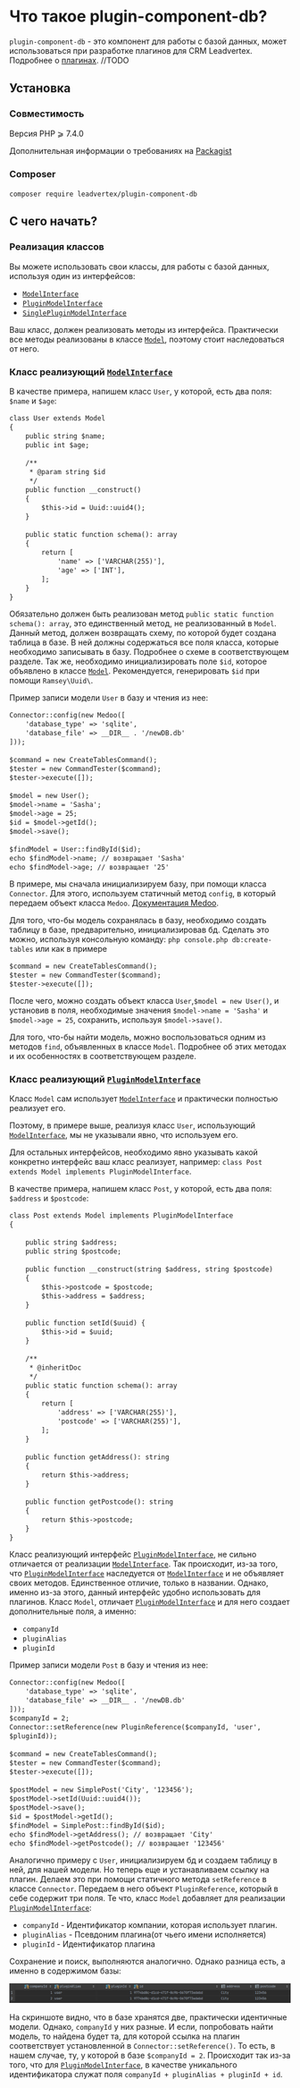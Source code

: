 # Что такое plugin-component-db?

`plugin-component-db` - это компонент для работы с базой данных, может использоваться при разработке плагинов для CRM Leadvertex.
Подробнее о [плагинах](https://github.com/leadvertex/plugin-docs-internal). //TODO

## Установка

### Совместимость
Версия PHP ⩾ 7.4.0

Дополнительная информации о требованиях на [Packagist](https://packagist.org/packages/leadvertex/plugin-component-db)

### Composer

`composer require leadvertex/plugin-component-db`

## С чего начать?

### Реализация классов

Вы можете использовать свои классы, для работы с базой данных, используя один из интерфейсов:

- [`ModelInterface`](#ModelInterface)
- [`PluginModelInterface`](#PluginModelInterface)
- [`SinglePluginModelInterface`](#SinglePluginModelInterface)

Ваш класс, должен реализовать методы из интерфейса. Практически все методы реализованы в классе [`Model`](#Model), поэтому стоит наследоваться от него.

### Класс реализующий [`ModelInterface`](#ModelInterface)

В качестве примера, напишем класс `User`, у которой, есть два поля: `$name` и `$age`:
```
class User extends Model
{
    public string $name;
    public int $age;

    /**
     * @param string $id
     */
    public function __construct()
    {
        $this->id = Uuid::uuid4();
    }

    public static function schema(): array
    {
        return [
            'name' => ['VARCHAR(255)'],
            'age' => ['INT'],
        ];
    }
}
```
Обязательно должен быть реализован метод `public static function schema(): array`, это единственный метод, не реализованный в `Model`.
Данный метод, должен возвращать схему, по которой будет создана таблица в базе.
В ней должны содержаться все поля класса, которые необходимо записывать в базу. Подробнее о схеме в соответствующем разделе.
Так же, необходимо инициализировать поле `$id`, которое объявлено в классе [`Model`](#Model).
Рекомендуется, генерировать `$id` при помощи `Ramsey\Uuid\`.

Пример записи модели `User` в базу и чтения из нее:

```
Connector::config(new Medoo([
    'database_type' => 'sqlite',
    'database_file' => __DIR__ . '/newDB.db'
]));

$command = new CreateTablesCommand();
$tester = new CommandTester($command);
$tester->execute([]);

$model = new User();
$model->name = 'Sasha';
$model->age = 25;
$id = $model->getId();
$model->save();

$findModel = User::findById($id);
echo $findModel->name; // возвращает 'Sasha'
echo $findModel->age; // возвращает '25'
```
В примере, мы сначала инициализируем базу, при помощи класса `Connector`. Для этого, используем статичный метод `config`, в который передаем объект класса `Medoo`. [Документация Medoo](https://medoo.in/api/new).

Для того, что-бы модель сохранялась в базу, необходимо создать таблицу в базе, предварительно, инициализировав бд. Сделать это можно, используя консольную команду:
`php console.php db:create-tables` или как в примере
```
$command = new CreateTablesCommand();
$tester = new CommandTester($command);
$tester->execute([]);
```

После чего, можно создать объект класса `User`,`$model = new User()`, и установив в поля, необходимые значения `$model->name = 'Sasha'` и `$model->age = 25`, сохранить, используя `$model->save()`.

Для того, что-бы найти модель, можно воспользоваться одним из методов `find`, объявленных в классе `Model`. Подробнее об этих методах и их особенностях в соответствующем разделе.

### Класс реализующий [`PluginModelInterface`](#PluginModelInterface)

Класс `Model` сам использует [`ModelInterface`](#ModelInterface) и практически полностью реализует его.

Поэтому, в примере выше, реализуя класс `User`, использующий [`ModelInterface`](#ModelInterface), мы не указывали явно, что используем его.

Для остальных интерфейсов, необходимо явно указывать какой конкретно интерфейс ваш класс реализует, например: `class Post extends Model implements PluginModelInterface`.

В качестве примера, напишем класс `Post`, у которой, есть два поля: `$address` и `$postcode`:
```
class Post extends Model implements PluginModelInterface
{

    public string $address;
    public string $postcode;

    public function __construct(string $address, string $postcode)
    {
        $this->postcode = $postcode;
        $this->address = $address;
    }

    public function setId($uuid) {
        $this->id = $uuid;
    }

    /**
     * @inheritDoc
     */
    public static function schema(): array
    {
        return [
            'address' => ['VARCHAR(255)'],
            'postcode' => ['VARCHAR(255)'],
        ];
    }
    
    public function getAddress(): string
    {
        return $this->address;
    }

    public function getPostcode(): string
    {
        return $this->postcode;
    }
}
```

Класс реализующий интерфейс [`PluginModelInterface`](#PluginModelInterface), не сильно отличается от реализации [`ModelInterface`](#ModelInterface).
Так происходит, из-за того, что [`PluginModelInterface`](#PluginModelInterface) наследуется от [`ModelInterface`](#ModelInterface) и не объявляет своих методов.
Единственное отличие, только в названии. Однако, именно из-за этого, данный интерфейс удобно использовать для плагинов.
Класс `Model`, отличает [`PluginModelInterface`](#PluginModelInterface) и для него создает дополнительные поля, а именно:
- `companyId`
- `pluginAlias`
- `pluginId`

Пример записи модели `Post` в базу и чтения из нее:
```
Connector::config(new Medoo([
    'database_type' => 'sqlite',
    'database_file' => __DIR__ . '/newDB.db'
]));
$companyId = 2;
Connector::setReference(new PluginReference($companyId, 'user', $pluginId));

$command = new CreateTablesCommand();
$tester = new CommandTester($command);
$tester->execute([]);

$postModel = new SimplePost('City', '123456');
$postModel->setId(Uuid::uuid4());
$postModel->save();
$id = $postModel->getId();
$findModel = SimplePost::findById($id);
echo $findModel->getAddress(); // возвращает 'City'
echo $findModel->getPostcode(); // возвращает '123456'
```

Аналогично примеру с `User`, инициализируем бд и создаем таблицу в ней, для нашей модели. Но теперь еще и устанавливаем ссылку на плагин.
Делаем это при помощи статичного метода `setReference` в классе `Connector`. Передаем в него объект `PluginReference`, который в себе содержит три поля.
Те что, класс `Model` добавляет для реализации [`PluginModelInterface`](#PluginModelInterface):
- `companyId` - Идентификатор компании, которая использует плагин.
- `pluginAlias` - Псевдоним плагина(от чьего имени исполняется)
- `pluginId` - Идентификатор плагина

Сохранение и поиск, выполняются аналогично.
Однако разница есть, а именно в содержимом базы:

  ![img.png](img.png)

На скриншоте видно, что в базе хранятся две, практически идентичные модели. Однако, `companyId` у них разные.
И если, попробовать найти модель, то найдена будет та, для которой ссылка на плагин соответствует установленной в `Connector::setReference()`.
То есть, в нашем случае, ту, у которой в базе `$companyId = 2`.
Происходит так из-за того, что для [`PluginModelInterface`](#PluginModelInterface), в качестве уникального идентификатора служат поля
`companyId + pluginAlias + pluginId + id`.

[comment]: <> (Если необходимо хранить сложную модель, можно переопределить методы: )

[comment]: <> (- `protected static function beforeWrite&#40;array $data&#41;: array`)

[comment]: <> (- `protected static function afterRead&#40;array $data&#41;: array`)

[comment]: <> (Эти методы реализованы и используются в [`ModelTrait`]&#40;#ModelTrait&#41;, в них, можно написать свою сериализацию данных в формат, поддерживаемый бд и десериализацию обратно.)

[comment]: <> (Так же в классе, обязательно, должна быть реализована возможность инициализации поля `id`, объявленного в `ModelTrait`. )

[comment]: <> (Например, при помощи сеттеров или в конструкторе.)

[comment]: <> (Пример реализации класса:)

[comment]: <> (```)

[comment]: <> (class SimpleModelClass implements ModelInterface)

[comment]: <> ({)

[comment]: <> (    use ModelTrait;)

[comment]: <> (    private int $value_1;)

[comment]: <> (    public string $value_2;)

[comment]: <> (    public function setValue1&#40;$value_1&#41;: void)

[comment]: <> (    {)

[comment]: <> (        $this->value_1 = $value_1;)

[comment]: <> (    })
    
[comment]: <> (    public function setId&#40;string $id&#41;: void)

[comment]: <> (    {)

[comment]: <> (        $this->id = $id;)

[comment]: <> (    })

[comment]: <> (    public static function schema&#40;&#41;: array)

[comment]: <> (    {)

[comment]: <> (        return [)

[comment]: <> (            'value_1' => ['INT'],)

[comment]: <> (            'value_2' => ['VARCHAR&#40;255&#41;'],)

[comment]: <> (        ];)

[comment]: <> (    })

[comment]: <> (})

[comment]: <> (```)

[comment]: <> (Подробнее о каждом компоненте, можно прочитать в соответствующем разделе данной документации.)

[comment]: <> (### Запись модели в базу <a name="WriteModelToDB"></a>)

[comment]: <> (Для записи модели в базу, необходимо сделать несколько действий.)

[comment]: <> (- Во-первых, должна быть инициализирована база. Для этого, можно воспользоваться статичным методом `config` класса `Connector`, в который передаем объект класса [`Medoo`]&#40;https://medoo.in/api/new&#41;. Пример инициализации базы `sqlite`: )

[comment]: <> (    ```)

[comment]: <> (    Connector::config&#40;new Medoo&#40;[)

[comment]: <> (        'database_type' => 'sqlite',)

[comment]: <> (        'database_file' => __DIR__ . '/newDB.db')

[comment]: <> (    ]&#41;&#41;;)

[comment]: <> (    ```)

[comment]: <> (  И установленна ссылка на плагин, если используется [`PluginModelInterface`]&#40;#PluginModelInterface&#41;. Для этого, можно использовать статичным методом `setReference` класса `Connector`, в который передаем объект класса `PluginReference`. Пример кода:)

[comment]: <> (    ```)

[comment]: <> (    Connector::setReference&#40;new PluginReference&#40;$companyId, $alias, $id&#41;&#41;;)

[comment]: <> (    ```)

[comment]: <> (- Во-вторых, должен быть создан объект, созданного класса и записаны в него данные, для сохранения.)

[comment]: <> (Пример кода:)

[comment]: <> (  ```)

[comment]: <> (  $model = new SimpleModelClass&#40;&#41;;)

[comment]: <> (  $model->setId&#40;$id&#41;;)

[comment]: <> (  $model->setValue1&#40;$myInt&#41;;)

[comment]: <> (  $model->value_2 = $myString;)

[comment]: <> (  ```)

[comment]: <> (- После чего, модель можно сохранить в базу:`$model->save&#40;&#41;;`)

[comment]: <> (### Поиск модели в базе)

[comment]: <> (Для поиска модели из базы, можно воспользоваться статичными методами, реализованными в трейте [`ModelTrait`]&#40;#ModelTrait&#41;:)

[comment]: <> (- `public static function findByCondition&#40;array $where&#41;: array`)

[comment]: <> (- `public static function findById&#40;string $id&#41;: ?self`)

[comment]: <> (- `public static function findByIds&#40;array $ids&#41;: array`)

[comment]: <> (Или статичным методом, реализованном в трейте [`SinglePluginModelTrait`]&#40;#SinglePluginModelTrait&#41;:)

[comment]: <> (- `public static function find&#40;&#41;: ?self`)

[comment]: <> (Подробнее о методах написано в [`ModelTrait`]&#40;#ModelTrait&#41; и [`SinglePluginModelTrait`]&#40;#SinglePluginModelTrait&#41;.)

[comment]: <> (Каждый из методов поиска, возвращает либо саму модель, либо массив моделей.)

[comment]: <> (Примечание: тип возвращаемой модели, соответствует классу, с помощью которого осуществляется поиск.)

[comment]: <> (Пример кода:)

[comment]: <> (```)

[comment]: <> (myModelsFindByCondition = SimpleModelClass::findByCondition&#40;['value_1' => $myInt]&#41;;)

[comment]: <> (myModelFindById = SimpleModelClass::findById&#40;$id&#41;;)

[comment]: <> (myModelsFindByIds = SimpleModelClass::findByIds&#40;[1, 2, 3, 4]&#41;;)

[comment]: <> (mySingleModelFind = SingleModelClass::find&#40;&#41;;)

[comment]: <> (```)

[comment]: <> (## ModelInterface<a name="ModelInterface"></a>)

[comment]: <> ([`ModelInterface`]&#40;#ModelInterface&#41;, является основным интерфейсом, все остальные дочерние от него.)

[comment]: <> (В нем объявлены методы, необходимые, для работы с базой данных. Как уже упоминалось, практически все методы реализованы в трейте [`ModelTrait`]&#40;#ModelTrait&#41;, а именно:)

[comment]: <> (- `public function save&#40;&#41;: void;`)

[comment]: <> (- `public function delete&#40;&#41;: void;`)

[comment]: <> (- `public static function findById&#40;string $id&#41;: ?self;`)

[comment]: <> (- `public static function findByIds&#40;array $ids&#41;: array;`)

[comment]: <> (- `public static function findByCondition&#40;array $where&#41;: array;`)

[comment]: <> (- `public static function tableName&#40;&#41;: string;`)

[comment]: <> (### Метод `schema&#40;&#41;`)

[comment]: <> (Единственный, не реализованный в трейте метод, это `public static function schema&#40;&#41;: array;`.)

[comment]: <> (Как уже упоминалось ранее, данный метод, должен возвращать массив схемы, по который буден создана таблица в базе данных.)

[comment]: <> (Пример элемента массива: `'value_1' => ['INT']`, тут `value_1` имя столбца, а `[INT]`, соответствующий ему тип.)

[comment]: <> (Тип может быть любым, который поддерживается базой данных.)

[comment]: <> (Для каждого столбца, в классе, должно быть создано поле, с тем же именем.)

[comment]: <> (Не используйте `AUTO_INCREMENT`, вместо этого используйте UUID `Ramsey\Uuid\Uuid::uuid4&#40;&#41;->toString&#40;&#41;` для идентификатора модели.)

[comment]: <> (Не используйте `PRIMARY KEY` в описании схемы. Он будет автоматически сгенерирован с помощью `id` или `companyId` + `pluginAlias` + `pluginId` + `id`)

[comment]: <> (Не используйте поля `id`, `companyId`, `pluginAlias` и `pluginId` в схеме. Они будут сгенерирован автоматически.)

[comment]: <> (## PluginModelInterface<a name="PluginModelInterface"></a>)

[comment]: <> ([`PluginModelInterface`]&#40;#PluginModelInterface&#41;, является дочерним от [`ModelInterface`]&#40;#ModelInterface&#41;, в нем не объявлен ни один метод.)

[comment]: <> (А отличается он от родительского, только названием. )

[comment]: <> (### Особенности интерфейса)

[comment]: <> (Интерфейс, отличается только именем, для того, что-бы [`ModelTrait`]&#40;#ModelTrait&#41;, понимал,)

[comment]: <> (что класс использует данный интерфейс, работал с дополнительными полями, которые, необходимы для работы плагина.)

[comment]: <> (А именно:)

[comment]: <> (- `companyId`)

[comment]: <> (- `pluginAlias`)

[comment]: <> (- `pluginId`)

[comment]: <> (Для того, что-бы использовать класс с данным интерфейсом, необходимо, установить ссылку на плагин, в `Connector`, как это сделать, было описано выше, в разделе: ['Запись модели в базу']&#40;#WriteModelToDB&#41;.)

[comment]: <> (После того, как будет установленна ссылка, любые операции с данной моделью, будут выполняться с учетом этих полей.)

[comment]: <> (То есть, если в базу, есть одинаковые записи, которые отличаются, например, только `companyId`, то при поиске или удалении модели, действия будут выполнено только для той записи, у которой соответствует `companyId`, установленному в `Connector::setReference&#40;new PluginReference&#40;$companyId, $alias, $id&#41;&#41;;`.)

[comment]: <> (Происходит это автоматически, без необходимости дополнительно проверять соответствие. )


[comment]: <> (## SinglePluginModelInterface<a name="SinglePluginModelInterface"></a>)

[comment]: <> ([`SinglePluginModelInterface`]&#40;#SinglePluginModelInterface&#41;, является дочерним от [`PluginModelInterface`]&#40;#PluginModelInterface&#41;, и повторяет его поведение.)

[comment]: <> (### Особенности интерфейса)

[comment]: <> (В данном интерфейсе объявлен дополнительный метод `public static function find&#40;&#41;: ?self`.)

[comment]: <> (Данный метод реализован в трейте [`SinglePluginModelTrait`]&#40;#SinglePluginModelTrait&#41;.)

[comment]: <> (При создании класса, использующего данный интерфейс, рекомендуется использовать оба трейта вместе, [`SinglePluginModelTrait`]&#40;#SinglePluginModelTrait&#41; и [`ModelTrait`]&#40;#ModelTrait&#41;.)

[comment]: <> (## ModelTrait<a name="ModelTrait"></a>)

[comment]: <> (Данный трейт рекомендуется использовать с каждым интерфейсом.)

[comment]: <> (В нем реализованы методы, объявленные в основном интерфейсе [`ModelInterface`]&#40;#ModelInterface&#41;.)

[comment]: <> (### Метод `save&#40;&#41;`)

[comment]: <> (Данный метод, сохраняет модель в базу.)

[comment]: <> (Пример кода: `$model->save&#40;&#41;;`)

[comment]: <> (### Метод `delete&#40;&#41;`)

[comment]: <> (Данный метод, удаляет модель из базы.)

[comment]: <> (Пример кода: `$model->delete&#40;&#41;;`)

[comment]: <> (### Метод `findById&#40;&#41;`)

[comment]: <> (Данный метод является статическим, он позволяет найти модель в базе, по ее `id`.)

[comment]: <> (Метод возвращает одну модель.)

[comment]: <> (Пример кода: `myModelFindById = SimpleModelClass::findById&#40;$id&#41;;`)

[comment]: <> (### Метод `findByIds&#40;&#41;`)

[comment]: <> (Данный метод является статическим, он позволяет найти несколько моделей в базе, по их `id`.)

[comment]: <> (Метод принимает массив `id`, а возвращает массив моделей.)

[comment]: <> (Пример кода: `myModelFindByIds = SimpleModelClass::findByIds&#40;[$id, lastId]&#41;;`)

[comment]: <> (### Метод `findByCondition&#40;&#41;`)

[comment]: <> (Данный метод является статическим, он позволяет найти несколько моделей в базе, по их состоянию.)

[comment]: <> (Метод принимает массив `where`, а возвращает массив моделей.)

[comment]: <> (Подробнее о синтаксисе `where`, можно прочитать в документации [Medoo]&#40;https://medoo.in/api/where&#41;.)

[comment]: <> (Пример кода: `myModelsFindByCondition = SimpleModelClass::findByCondition&#40;['value_1' => $myInt]&#41;;`)

[comment]: <> (### Метод `tableName&#40;&#41;`)

[comment]: <> (Данный метод, возвращает строку с именем таблицы.)

[comment]: <> (Пример кода: `SimpleModelClass::tableName&#40;&#41;;`)

[comment]: <> (### Метод `getId&#40;&#41;`)

[comment]: <> (Данный метод, возвращает `id` модели в виде строки.)

[comment]: <> (Пример кода: `$model->getId&#40;&#41;;`)

[comment]: <> (### Метод `beforeSave&#40;bool $isNew&#41;`)

[comment]: <> (Данный метод пустой.)

[comment]: <> (Однако, в своем классе его можно переопределить.)

[comment]: <> (В него можно добавить необходимый код, который будет выполнен после `beforeWrite&#40;&#41;`, и перед сохранением модели.)

[comment]: <> (### Метод `afterFind&#40;&#41;`)

[comment]: <> (Аналогично методу `beforeSave`.)

[comment]: <> (В него можно добавить необходимый код, который будет выполнен после `afterRead&#40;&#41;`.)

[comment]: <> (### Метод `afterRead&#40;array $data&#41;`)

[comment]: <> (Данный метод возвращает исходные данные, не меняя их.)

[comment]: <> (Однако, в своем классе его можно переопределить.)

[comment]: <> (В него можно добавить необходимый код, который будет выполнен после чтения модели из базы.)

[comment]: <> (Например, тут можно производить десериализацию данных.)

[comment]: <> (### Метод `beforeWrite&#40;array $data&#41;`)

[comment]: <> (Аналогично методу `afterRead`.)

[comment]: <> (В него можно добавить необходимый код, который будет выполнен перед записью модели в базу.)

[comment]: <> (Например, для сериализацию данных.)

[comment]: <> (### Отличие методов `beforeWrite`, `beforeSave` и `afterRead`, `afterFind`)

[comment]: <> (Методы `beforeWrite` и `afterRead` принимаю данные на вход и возвращают их. Данные методы можно переопределить, например, для изменения данных.)

[comment]: <> (Методы `beforeSave` и `afterFind` ничего не возвращают. Данные методы можно переопределить для выполнения любого, необходимого кода.)

[comment]: <> (При выполнении метода `save&#40;&#41;` или одного из `find`, сначала вызывается `beforeWrite` или `afterRead`, после чего `beforeSave` или `afterFind`, соответственно.)

[comment]: <> (## SinglePluginModelTrait<a name="SinglePluginModelTrait"></a>)

[comment]: <> (Данный трейт рекомендуется использовать с интерфейсом [`SinglePluginModelInterface`]&#40;#SinglePluginModelInterface&#41;, так как в нем реализованы метод `find&#40;&#41;`, объявленные в интерфейсе.)

[comment]: <> (### Метод `find&#40;&#41;`)

[comment]: <> (Данный метод является статическим, он позволяет найти модель в базе, по ее `id`, без явной передачи `id`.)

[comment]: <> (Так как такая модель работает с одним плагином, `id` модели равен `pluginId`. И при поиске, передается автоматически.)

[comment]: <> (Метод возвращает одну модель.)

[comment]: <> (Пример кода: `mySingleModelFind = SingleModelClass::find&#40;&#41;;`)

[comment]: <> (## Компоненты)

[comment]: <> (Для работы с базой данных, можно использовать компоненты:)

[comment]: <> (- [`Connector`]&#40;#Connector&#41;)

[comment]: <> (- [`PluginReference`]&#40;#PluginReference&#41;)

[comment]: <> (### Connector<a name="Connector"></a>)

[comment]: <> (Класс `Connector` позволяет настроить базу и установить ссылку на плагин.)

[comment]: <> (В нем реализованы методы:)

[comment]: <> (- `public static function config&#40;Medoo $medoo&#41;: void`, статичный метод, который принимает объект `Medoo` и инициализирует статическое поле `$db`)

[comment]: <> (- `public static function db&#40;&#41;: Medoo`, статичный метод, который возвращает статическое поле `$db`)

[comment]: <> (- `public static function setReference&#40;PluginReference $reference&#41;`, статичный сеттер для поля `$reference`, который принимает объект `PluginReference`)

[comment]: <> (- `public static function getReference&#40;&#41;: PluginReference`, статичный геттер для поля `$reference`, который принимает объект `PluginReference`)

[comment]: <> (- `public static function hasReference&#40;&#41;: bool`, статичный метод, который отвечает, установлена ли ссылка на плагин)


[comment]: <> (### PluginReference<a name="PluginReference"></a>)

[comment]: <> (Класс `PluginReference` ссылка на плагин.)

[comment]: <> (В конструкторе он принимает:)

[comment]: <> (- `string $companyId`)

[comment]: <> (- `string $alias`)

[comment]: <> (- `string $id`)

[comment]: <> (И содержит три геттера:)

[comment]: <> (- `getCompanyId`)

[comment]: <> (- `getAlias`)

[comment]: <> (- `getId`)

[comment]: <> (## Консольный команды)

[comment]: <> (- Создание таблиц)

[comment]: <> (- Очистка таблиц)

[comment]: <> (### Создание таблиц)

[comment]: <> (Для того, что бы создать таблица в инициализированной базе данных, можно воспользоваться консольной командой:)

[comment]: <> (`php console.php db:create-tables`)

[comment]: <> (Команда рекурсивно пробегает по классам, и создает таблицы, для всех, которые используют интерфейсы.)

[comment]: <> (### Очистка таблиц)

[comment]: <> (TODO :&#41;)
